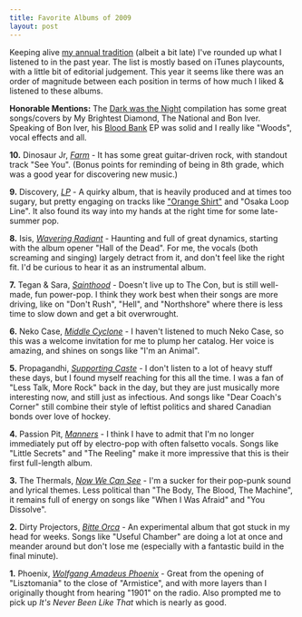 ```yaml
--- 
title: Favorite Albums of 2009
layout: post
---
```


Keeping alive <a href="/2008/12/favorite-albums-2008/">my annual tradition</a> (albeit a bit late) I've rounded up what I listened to in the past year. The list is mostly based on iTunes playcounts, with a little bit of editorial judgement. This year it seems like there was an order of magnitude between each position in terms of how much I liked &amp; listened to these albums.

<p><strong>Honorable Mentions:</strong> The <a href="http://www.amazon.com/Dark-Was-Night-Various-Artists/dp/B001KVW574/ref=nosim?tag=graysky-20">Dark was the Night</a> compilation has some great songs/covers by My Brightest Diamond, The National and Bon Iver. Speaking of Bon Iver, his <a href="http://www.amazon.com/Blood-Bank-Bon-Iver/dp/B001MJ3MQW/ref=nosim?tag=graysky-20">Blood Bank</a> EP was solid and I really like "Woods", vocal effects and all. 
	
<p><strong>10.</strong> Dinosaur Jr, <a href="http://www.amazon.com/Farm-Dinosaur-Jr/dp/B0026T4RPC/ref=nosim?tag=graysky-20"><em>Farm</em></a> - It has some great guitar-driven rock, with standout track "See You". (Bonus points for reminding of being in 8th grade, which was a good year for discovering new music.)

<p><strong>9.</strong> Discovery, <a href="http://www.amazon.com/LP-Discovery/dp/B002ADPERE/ref=nosim?tag=graysky-20"><em>LP</em></a> - A quirky album, that is heavily produced and at times too sugary, but pretty engaging on tracks like <a href="http://hypem.com/search/orange%20shirt/1/">"Orange Shirt"</a> and "Osaka Loop Line". It also found its way into my hands at the right time for some late-summer pop.

<p><strong>8.</strong> Isis, <a href="http://www.amazon.com/Wavering-Radiant-Isis/dp/B001YXXSJM/ref=nosim?tag=graysky-20"><em>Wavering Radiant</em></a> - Haunting and full of great dynamics, starting with the album opener "Hall of the Dead". For me, the vocals (both screaming and singing) largely detract from it, and don't feel like the right fit. I'd be curious to hear it as an instrumental album.
	
<p><strong>7.</strong> Tegan &amp; Sara, <a href="http://www.amazon.com/Sainthood-Tegan-Sara/dp/B002OHOECC/ref=nosim?tag=graysky-20"><em>Sainthood</em></a> - Doesn't live up to The Con, but is still well-made, fun power-pop. I think they work best when their songs are more driving, like on "Don't Rush", "Hell", and "Northshore" where there is less time to slow down and get a bit overwrought.
	
<p><strong>6.</strong> Neko Case, <a href="http://www.amazon.com/Middle-Cyclone-Neko-Case/dp/B001MWGZDG/ref=nosim?tag=graysky-20"><em>Middle Cyclone</em></a> - I haven't listened to much Neko Case, so this was a welcome invitation for me to plump her catalog. Her voice is amazing, and shines on songs like "I'm an Animal".
	
<p><strong>5.</strong> Propagandhi, <a href="http://www.amazon.com/Supporting-Caste-Propagandhi/dp/B001QVMJYM/ref=nosim?tag=graysky-20"><em>Supporting Caste</em></a> - I don't listen to a lot of heavy stuff these days, but I found myself reaching for this all the time. I was a fan of "Less Talk, More Rock" back in the day, but they are just musically more interesting now, and still just as infectious. And songs like "Dear Coach's Corner" still combine their style of leftist politics and shared Canadian bonds over love of hockey.
	
<p><strong>4.</strong> Passion Pit, <a href="http://www.amazon.com/Manners-Passion-Pit/dp/B0020E7IAY/ref=nosim?tag=graysky-20"><em>Manners</em></a> - I think I have to admit that I'm no longer immediately put off by electro-pop with often falsetto vocals. Songs like "Little Secrets" and "The Reeling" make it more impressive that this is their first full-length album.
	
<p><strong>3.</strong> The Thermals, <a href="http://www.amazon.com/Now-We-Can-See-Thermals/dp/B001T46UIW/ref=nosim?tag=graysky-20"><em>Now We Can See</em></a> - I'm a sucker for their pop-punk sound and lyrical themes. Less political than "The Body, The Blood, The Machine", it remains full of energy on songs like "When I Was Afraid" and "You Dissolve".

<p><strong>2.</strong> Dirty Projectors, <a href="http://www.amazon.com/Bitte-Orca-Dirty-Projectors/dp/B0026T4RTI/ref=nosim?tag=graysky-20"><em>Bitte Orca</em></a> - An experimental album that got stuck in my head for weeks. Songs like "Useful Chamber" are doing a lot at once and meander around but don't lose me (especially with a fantastic build in the final minute). 
 		
<p><strong>1.</strong> Phoenix, <a href="http://www.amazon.com/Wolfgang-Amadeus-Phoenix/dp/B0021X515S/ref=nosim?tag=graysky-20"><em>Wolfgang Amadeus Phoenix</em></a> - Great from the opening of "Lisztomania" to the close of "Armistice", and with more layers than I originally thought from hearing "1901" on the radio. Also prompted me to pick up <em>It's Never Been Like That</em> which is nearly as good.

</ul>
